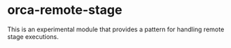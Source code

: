 # orca-remote-stage

This is an experimental module that provides a pattern for handling remote stage executions.
